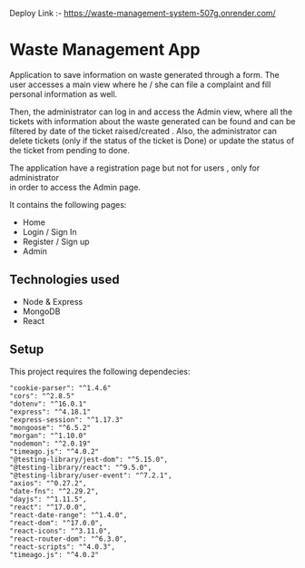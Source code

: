 Deploy Link :- https://waste-management-system-507g.onrender.com/

# Waste Management App

Application to save information on waste generated through a form. The user accesses a main view where he / she can file a complaint and fill personal information as well.

Then, the administrator can log in and access the Admin view, where all the tickets with information about the waste generated can be found 
and can be filtered by date of the ticket raised/created . Also, the administrator can delete tickets (only if the status of the ticket is Done) or update the status of the ticket from pending to done.

The application have a registration page but not for users , only for administrator  
in order to access the Admin page. 

It contains the following pages:

  - Home
  - Login / Sign In
  - Register / Sign up
  - Admin

## Technologies used

- Node & Express
- MongoDB
- React

## Setup

This project requires the following dependecies:
    
    "cookie-parser": "^1.4.6"
    "cors": "^2.8.5"
    "dotenv": "^16.0.1"
    "express": "^4.18.1"
    "express-session": "^1.17.3"
    "mongoose": "^6.5.2"
    "morgan": "^1.10.0"
    "nodemon": "^2.0.19"
    "timeago.js": "^4.0.2"
    "@testing-library/jest-dom": "^5.15.0",
    "@testing-library/react": "^9.5.0",
    "@testing-library/user-event": "^7.2.1",
    "axios": "^0.27.2",
    "date-fns": "^2.29.2",
    "dayjs": "^1.11.5",
    "react": "^17.0.0",
    "react-date-range": "^1.4.0",
    "react-dom": "^17.0.0",
    "react-icons": "^3.11.0",
    "react-router-dom": "^6.3.0",
    "react-scripts": "^4.0.3",
    "timeago.js": "^4.0.2"
    



